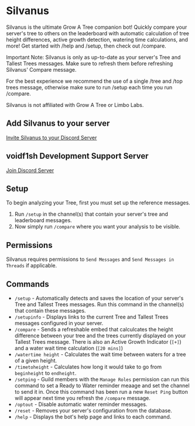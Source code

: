 # Silvanus
Silvanus is the ultimate Grow A Tree companion bot! Quickly compare your server's tree to others on the leaderboard with automatic calculation of tree height differences, active growth detection, watering time calculations, and more! Get started with /help and /setup, then check out /compare.

Important Note: Silvanus is only as up-to-date as your server's Tree and Tallest Trees messages. Make sure to refresh them before refreshing Silvanus' Compare message.

For the best experience we recommend the use of a single /tree and /top trees message, otherwise make sure to run /setup each time you run /compare.

Silvanus is not affiliated with Grow A Tree or Limbo Labs. 

## Add Silvanus to your server
[Invite Silvanus to your Discord Server](https://discord.com/api/oauth2/authorize?client_id=521624335119810561&permissions=274877908992&scope=bot%20applications.commands)

## voidf1sh Development Support Server
[Join Discord Server](https://discord.gg/g5JRGn7PxU)

## Setup
To begin analyzing your Tree, first you must set up the reference messages.
1. Run `/setup` in the channel(s) that contain your server's tree and leaderboard messages.
2. Now simply run `/compare` where you want your analysis to be visible.

## Permissions
Silvanus requires permissions to `Send Messages` and `Send Messages in Threads` if applicable.

## Commands
* `/setup` - Automatically detects and saves the location of your server's Tree and Tallest Trees messages. Run this command in the channel(s) that contain these messages.
* `/setupinfo` - Displays links to the current Tree and Tallest Trees messages configured in your server.
* `/compare` - Sends a refreshable embed that calculcates the height difference between your tree and the trees currently displayed on your Tallest Trees message. There is also an Active Growth Indicator (`[+]`) and a water wait time calculation (`[20 mins]`)
* `/watertime height` - Calculates the wait time between waters for a tree of a given height.
* `/timetoheight` - Calculates how long it would take to go from `beginheight` to `endheight`.
* `/setping` - Guild members with the `Manage Roles` permission can run this command to set a Ready to Water reminder meaage and set the channel to send it in. Once this command has been run a new `Reset Ping` button will appear next time you refresh the `/compare` message.
* `/optout` - Disable automatic water reminder messages.
* `/reset` - Removes your server's configuration from the database.
* `/help` - Displays the bot's help page and links to each command.